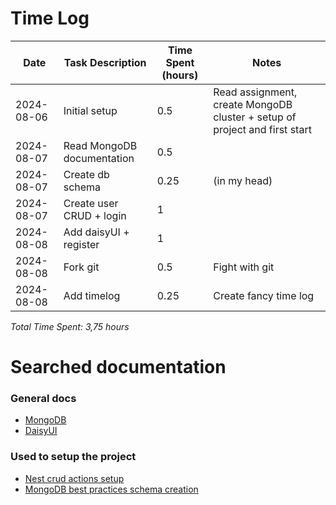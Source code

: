 # Time Log

| Date       | Task Description           | Time Spent (hours) | Notes                                                                      |
|------------|----------------------------|--------------------|----------------------------------------------------------------------------|
| 2024-08-06 | Initial setup              | 0.5                | Read assignment, create MongoDB cluster + setup of project and first start |
| 2024-08-07 | Read MongoDB documentation | 0.5                |                                                                            |
| 2024-08-07 | Create db schema           | 0.25               | (in my head)                                                               |
| 2024-08-07 | Create user CRUD + login   | 1                  |                                                                            |
| 2024-08-08 | Add daisyUI + register     | 1                  |                                                                            |
| 2024-08-08 | Fork git                   | 0.5                | Fight with git                                                             |
| 2024-08-08 | Add timelog                | 0.25               | Create fancy time log                                                      |

_Total Time Spent: 3,75 hours_

# Searched documentation

### General docs
- [MongoDB](https://docs.mongodb.com/)
- [DaisyUI](https://daisyui.com/)

### Used to setup the project
- [Nest crud actions setup](https://medium.com/@bhavyshekhaliya/crud-operations-with-mongodb-nestjs-graphql-656029fd0b25)
- [MongoDB best practices schema creation](https://www.mongodb.com/developer/products/mongodb/mongodb-schema-design-best-practices/)
